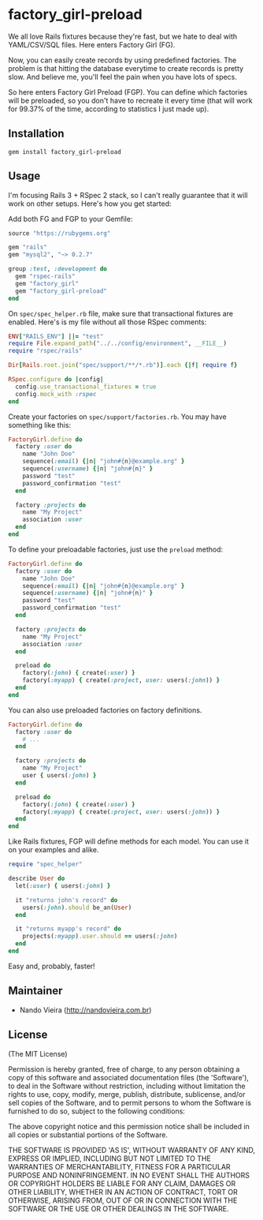# factory_girl-preload

We all love Rails fixtures because they're fast, but we hate to deal with YAML/CSV/SQL files. Here enters Factory Girl (FG).

Now, you can easily create records by using predefined factories. The problem is that hitting the database everytime to create records is pretty slow. And believe me, you'll feel the pain when you have lots of specs.

So here enters Factory Girl Preload (FGP). You can define which factories will be preloaded, so you don't have to recreate it every time (that will work for 99.37% of the time, according to statistics I just made up).

## Installation

    gem install factory_girl-preload

## Usage

I'm focusing Rails 3 + RSpec 2 stack, so I can't really guarantee that it will work on other setups. Here's how you get started:

Add both FG and FGP to your Gemfile:

```ruby
source "https://rubygems.org"

gem "rails"
gem "mysql2", "~> 0.2.7"

group :test, :development do
  gem "rspec-rails"
  gem "factory_girl"
  gem "factory_girl-preload"
end
```

On `spec/spec_helper.rb` file, make sure that transactional fixtures are enabled. Here's is my file without all those RSpec comments:

```ruby
ENV["RAILS_ENV"] ||= "test"
require File.expand_path("../../config/environment", __FILE__)
require "rspec/rails"

Dir[Rails.root.join("spec/support/**/*.rb")].each {|f| require f}

RSpec.configure do |config|
  config.use_transactional_fixtures = true
  config.mock_with :rspec
end
```

Create your factories on `spec/support/factories.rb`. You may have something like this:

```ruby
FactoryGirl.define do
  factory :user do
    name "John Doe"
    sequence(:email) {|n| "john#{n}@example.org" }
    sequence(:username) {|n| "john#{n}" }
    password "test"
    password_confirmation "test"
  end

  factory :projects do
    name "My Project"
    association :user
  end
end
```

To define your preloadable factories, just use the `preload` method:

```ruby
FactoryGirl.define do
  factory :user do
    name "John Doe"
    sequence(:email) {|n| "john#{n}@example.org" }
    sequence(:username) {|n| "john#{n}" }
    password "test"
    password_confirmation "test"
  end

  factory :projects do
    name "My Project"
    association :user
  end

  preload do
    factory(:john) { create(:user) }
    factory(:myapp) { create(:project, user: users(:john)) }
  end
end
```

You can also use preloaded factories on factory definitions.

```ruby
FactoryGirl.define do
  factory :user do
    # ...
  end

  factory :projects do
    name "My Project"
    user { users(:john) }
  end

  preload do
    factory(:john) { create(:user) }
    factory(:myapp) { create(:project, user: users(:john)) }
  end
end
```

Like Rails fixtures, FGP will define methods for each model. You can use it on your examples and alike.

```ruby
require "spec_helper"

describe User do
  let(:user) { users(:john) }

  it "returns john's record" do
    users(:john).should be_an(User)
  end

  it "returns myapp's record" do
    projects(:myapp).user.should == users(:john)
  end
end
```

Easy and, probably, faster!

## Maintainer

* Nando Vieira (http://nandovieira.com.br)

## License

(The MIT License)

Permission is hereby granted, free of charge, to any person obtaining
a copy of this software and associated documentation files (the
'Software'), to deal in the Software without restriction, including
without limitation the rights to use, copy, modify, merge, publish,
distribute, sublicense, and/or sell copies of the Software, and to
permit persons to whom the Software is furnished to do so, subject to
the following conditions:

The above copyright notice and this permission notice shall be
included in all copies or substantial portions of the Software.

THE SOFTWARE IS PROVIDED 'AS IS', WITHOUT WARRANTY OF ANY KIND,
EXPRESS OR IMPLIED, INCLUDING BUT NOT LIMITED TO THE WARRANTIES OF
MERCHANTABILITY, FITNESS FOR A PARTICULAR PURPOSE AND NONINFRINGEMENT.
IN NO EVENT SHALL THE AUTHORS OR COPYRIGHT HOLDERS BE LIABLE FOR ANY
CLAIM, DAMAGES OR OTHER LIABILITY, WHETHER IN AN ACTION OF CONTRACT,
TORT OR OTHERWISE, ARISING FROM, OUT OF OR IN CONNECTION WITH THE
SOFTWARE OR THE USE OR OTHER DEALINGS IN THE SOFTWARE.
